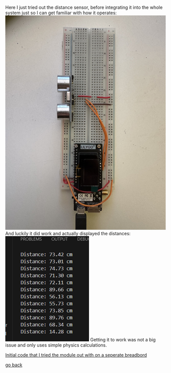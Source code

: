 Here I just tried out the distance sensor, before integrating it into the whole system just so I can get familiar with how it operates:
![build](images/DistanceSensor.jpg "Build")
And luckily it did work and actually displayed the distances:
![Distances](images/Distances.png "Distances")
Getting it to work was not a big issue and only uses simple physics calculations.

[Initial code that I tried the module out with on a seperate breadbord](https://github.com/FontysVenlo/prj4e-individual-respository-Louis-Legere/blob/main/src/initialDistanceSensorCode.cpp)

[go back](/doc/PersonalDevelopmentPlan.md)
